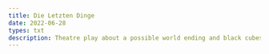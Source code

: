 ```yaml
---
title: Die Letzten Dinge
date: 2022-06-28
types: txt
description: Theatre play about a possible world ending and black cubes
---
```


